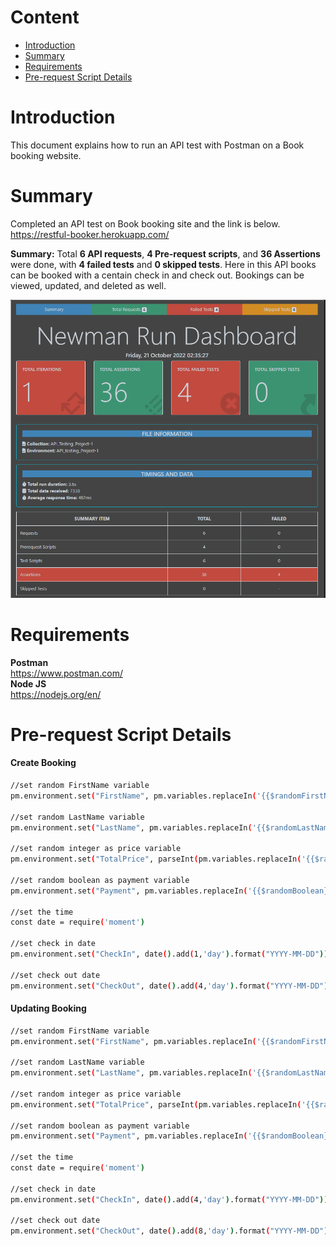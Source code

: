 # Content    
- [Introduction](https://github.com/Shahriar-1810/API-Testing-Projects#introduction)    
- [Summary](https://github.com/Shahriar-1810/API-Testing-Projects#summary)      
- [Requirements](https://github.com/Shahriar-1810/API-Testing-Projects#requirements)    
- [Pre-request Script Details](https://github.com/Shahriar-1810/API-Testing-Projects#Pre-request-Script-Details)

# Introduction
This document explains how to run an API test with Postman on a Book booking website.    

# Summary    
Completed an API test on Book booking site and the link is below.   
https://restful-booker.herokuapp.com/

**Summary:** Total **6 API requests**, **4 Pre-request scripts**, and **36 Assertions** were done, with **4 failed tests** and **0 skipped tests**.
Here in this API books can be booked with a centain check in and check out. Bookings can be viewed, updated, and deleted as well.

  
<p align="center">
  <img src="https://github.com/Shahriar-1810/API-Testing-Projects/blob/main/Project%201/Newman%20HTML%20Report/NewmanExtraa.png" />
</p>

# Requirements  
**Postman**   
https://www.postman.com/   
**Node JS**   
https://nodejs.org/en/   

# Pre-request Script Details   
#### Create Booking
```bash
//set random FirstName variable
pm.environment.set("FirstName", pm.variables.replaceIn('{{$randomFirstName}}'))

//set random LastName variable
pm.environment.set("LastName", pm.variables.replaceIn('{{$randomLastName}}'))

//set random integer as price variable
pm.environment.set("TotalPrice", parseInt(pm.variables.replaceIn('{{$randomInt}}')))

//set random boolean as payment variable
pm.environment.set("Payment", pm.variables.replaceIn('{{$randomBoolean}}'))

//set the time
const date = require('moment')

//set check in date
pm.environment.set("CheckIn", date().add(1,'day').format("YYYY-MM-DD"))

//set check out date
pm.environment.set("CheckOut", date().add(4,'day').format("YYYY-MM-DD"))
```

#### Updating Booking
```bash
//set random FirstName variable
pm.environment.set("FirstName", pm.variables.replaceIn('{{$randomFirstName}}'))

//set random LastName variable
pm.environment.set("LastName", pm.variables.replaceIn('{{$randomLastName}}'))

//set random integer as price variable
pm.environment.set("TotalPrice", parseInt(pm.variables.replaceIn('{{$randomInt}}')))

//set random boolean as payment variable
pm.environment.set("Payment", pm.variables.replaceIn('{{$randomBoolean}}'))

//set the time
const date = require('moment')

//set check in date
pm.environment.set("CheckIn", date().add(4,'day').format("YYYY-MM-DD"))

//set check out date
pm.environment.set("CheckOut", date().add(8,'day').format("YYYY-MM-DD"))
```
